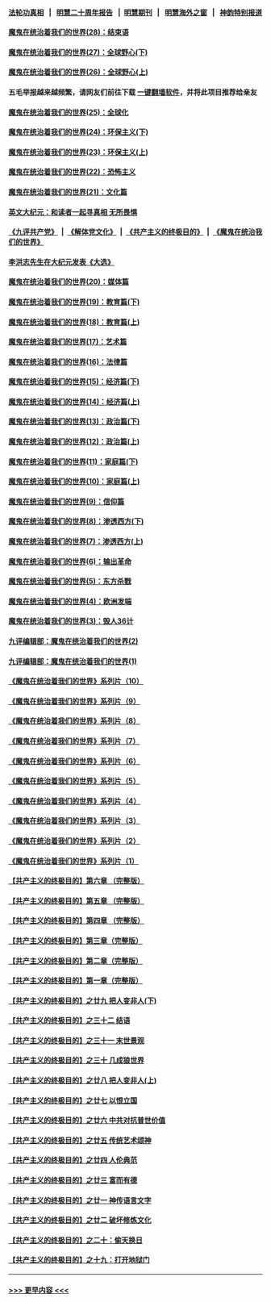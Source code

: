#### [法轮功真相](https://github.com/gfw-breaker/truth/blob/master/README.md?t=0) &nbsp;&nbsp;|&nbsp;&nbsp; [明慧二十周年报告](https://github.com/gfw-breaker/mh-reports/blob/master/README.md?t=0) &nbsp;&nbsp;|&nbsp;&nbsp;[明慧期刊](https://github.com/gfw-breaker/mh-qikan) &nbsp;&nbsp;|&nbsp;&nbsp; [明慧海外之窗](https://github.com/gfw-breaker/mh-news/blob/master/README.md?t=0) &nbsp;&nbsp;|&nbsp;&nbsp; [神韵特别报道](https://github.com/gfw-breaker/mh-news/blob/master/shenyun.md?t=0)
#### [魔鬼在统治着我们的世界(28)：结束语](../pages/nsc422/n10936246.md?t=06200302) 
#### [魔鬼在统治着我们的世界(27)：全球野心(下)](../pages/nsc422/n10928319.md?t=06200302) 
#### [魔鬼在统治着我们的世界(26)：全球野心(上)](../pages/nsc422/n10900318.md?t=06200302) 
#### 五毛举报越来越频繁，请网友们前往下载 [一键翻墙软件](https://github.com/gfw-breaker/ssr-accounts)，并将此项目推荐给亲友
#### [魔鬼在统治着我们的世界(25)：全球化](../pages/nsc422/n10788205.md?t=06200302) 
#### [魔鬼在统治着我们的世界(24)：环保主义(下)](../pages/nsc422/n10695307.md?t=06200302) 
#### [魔鬼在统治着我们的世界(23)：环保主义(上)](../pages/nsc422/n10688613.md?t=06200302) 
#### [魔鬼在统治着我们的世界(22)：恐怖主义](../pages/nsc422/n10614727.md?t=06200302) 
#### [魔鬼在统治着我们的世界(21)：文化篇](../pages/nsc422/n10597706.md?t=06200302) 
#### [英文大纪元：和读者一起寻真相 无所畏惧](../pages/nsc422/n12542027.md?t=06200302) 
#### [《九评共产党》](https://github.com/begood0513/9ping.md/blob/master/README.md) &nbsp;|&nbsp; [《解体党文化》](../../../../jtdwh.md/blob/master/README.md)  &nbsp;|&nbsp; [《共产主义的终极目的》](../../../../gczydzjmd.md/blob/master/README.md) &nbsp;|&nbsp; [《魔鬼在统治我们的世界》](../../../../mgztzwmdsj.md/blob/master/README.md) 
#### [李洪志先生在大纪元发表《大选》](../pages/nsc422/n12534746.md?t=06200302) 
#### [魔鬼在统治着我们的世界(20)：媒体篇](../pages/nsc422/n10586579.md?t=06200302) 
#### [魔鬼在统治着我们的世界(19)：教育篇(下)](../pages/nsc422/n10564808.md?t=06200302) 
#### [魔鬼在统治着我们的世界(18)：教育篇(上)](../pages/nsc422/n10526970.md?t=06200302) 
#### [魔鬼在统治着我们的世界(17)：艺术篇](../pages/nsc422/n10499093.md?t=06200302) 
#### [魔鬼在统治着我们的世界(16)：法律篇](../pages/nsc422/n10485969.md?t=06200302) 
#### [魔鬼在统治着我们的世界(15)：经济篇(下)](../pages/nsc422/n10469975.md?t=06200302) 
#### [魔鬼在统治着我们的世界(14)：经济篇(上)](../pages/nsc422/n10457370.md?t=06200302) 
#### [魔鬼在统治着我们的世界(13)：政治篇(下)](../pages/nsc422/n10448270.md?t=06200302) 
#### [魔鬼在统治着我们的世界(12)：政治篇(上)](../pages/nsc422/n10444576.md?t=06200302) 
#### [魔鬼在统治着我们的世界(11)：家庭篇(下)](../pages/nsc422/n10440961.md?t=06200302) 
#### [魔鬼在统治着我们的世界(10)：家庭篇(上)](../pages/nsc422/n10435448.md?t=06200302) 
#### [魔鬼在统治着我们的世界(9)：信仰篇](../pages/nsc422/n10432159.md?t=06200302) 
#### [魔鬼在统治着我们的世界(8)：渗透西方(下)](../pages/nsc422/n10429603.md?t=06200302) 
#### [魔鬼在统治着我们的世界(7)：渗透西方(上)](../pages/nsc422/n10426013.md?t=06200302) 
#### [魔鬼在统治着我们的世界(6)：输出革命](../pages/nsc422/n10421536.md?t=06200302) 
#### [魔鬼在统治着我们的世界(5)：东方杀戮](../pages/nsc422/n10417707.md?t=06200302) 
#### [魔鬼在统治着我们的世界(4)：欧洲发端](../pages/nsc422/n10414890.md?t=06200302) 
#### [魔鬼在统治着我们的世界(3)：毁人36计](../pages/nsc422/n10411583.md?t=06200302) 
#### [九评编辑部：魔鬼在统治着我们的世界(2)](../pages/nsc422/n10410036.md?t=06200302) 
#### [九评编辑部：魔鬼在统治着我们的世界(1)](../pages/nsc422/n10406825.md?t=06200302) 
#### [《魔鬼在统治着我们的世界》系列片（10）](../pages/nsc422/n12292670.md?t=06200302) 
#### [《魔鬼在统治着我们的世界》系列片（9）](../pages/nsc422/n12290859.md?t=06200302) 
#### [《魔鬼在统治着我们的世界》系列片（8）](../pages/nsc422/n12287445.md?t=06200302) 
#### [《魔鬼在统治着我们的世界》系列片（7）](../pages/nsc422/n12283425.md?t=06200302) 
#### [《魔鬼在统治着我们的世界》系列片（6）](../pages/nsc422/n12282314.md?t=06200302) 
#### [《魔鬼在统治着我们的世界》系列片（5）](../pages/nsc422/n12281419.md?t=06200302) 
#### [《魔鬼在统治着我们的世界》系列片（4）](../pages/nsc422/n12274024.md?t=06200302) 
#### [《魔鬼在统治着我们的世界》系列片（3）](../pages/nsc422/n12271322.md?t=06200302) 
#### [《魔鬼在统治着我们的世界》系列片（2）](../pages/nsc422/n12269049.md?t=06200302) 
#### [《魔鬼在统治着我们的世界》系列片（1）](../pages/nsc422/n12267575.md?t=06200302) 
#### [【共产主义的终极目的】第六章 （完整版）](../pages/nsc422/n11428913.md?t=06200302) 
#### [【共产主义的终极目的】第五章 （完整版）](../pages/nsc422/n11428912.md?t=06200302) 
#### [【共产主义的终极目的】第四章 （完整版）](../pages/nsc422/n11428907.md?t=06200302) 
#### [【共产主义的终极目的】第三章（完整版）](../pages/nsc422/n11428848.md?t=06200302) 
#### [【共产主义的终极目的】第二章（完整版）](../pages/nsc422/n11428831.md?t=06200302) 
#### [【共产主义的终极目的】第一章（完整版）](../pages/nsc422/n11417651.md?t=06200302) 
#### [【共产主义的终极目的】之廿九 把人变非人(下)](../pages/nsc422/n11344140.md?t=06200302) 
#### [【共产主义的终极目的】之三十二 结语](../pages/nsc422/n11360535.md?t=06200302) 
#### [【共产主义的终极目的】之三十一 末世景观](../pages/nsc422/n11351129.md?t=06200302) 
#### [【共产主义的终极目的】之三十 几成狼世界](../pages/nsc422/n11348280.md?t=06200302) 
#### [【共产主义的终极目的】之廿八 把人变非人(上)](../pages/nsc422/n11340492.md?t=06200302) 
#### [【共产主义的终极目的】之廿七 以恨立国](../pages/nsc422/n11336944.md?t=06200302) 
#### [【共产主义的终极目的】之廿六 中共对抗普世价值](../pages/nsc422/n11324785.md?t=06200302) 
#### [【共产主义的终极目的】之廿五 传统艺术颂神](../pages/nsc422/n11296396.md?t=06200302) 
#### [【共产主义的终极目的】之廿四 人伦典范](../pages/nsc422/n11296397.md?t=06200302) 
#### [【共产主义的终极目的】之廿三 富而有德](../pages/nsc422/n11283598.md?t=06200302) 
#### [【共产主义的终极目的】之廿一 神传语言文字](../pages/nsc422/n11263265.md?t=06200302) 
#### [【共产主义的终极目的】之廿二 破坏修炼文化](../pages/nsc422/n11245728.md?t=06200302) 
#### [【共产主义的终极目的】之二十：偷天换日](../pages/nsc422/n11238846.md?t=06200302) 
#### [【共产主义的终极目的】之十九：打开地狱门](../pages/nsc422/n11206376.md?t=06200302) 

----
#### [ >>> 更早内容 <<< ](../indexes/nsc422-earlier.md)
